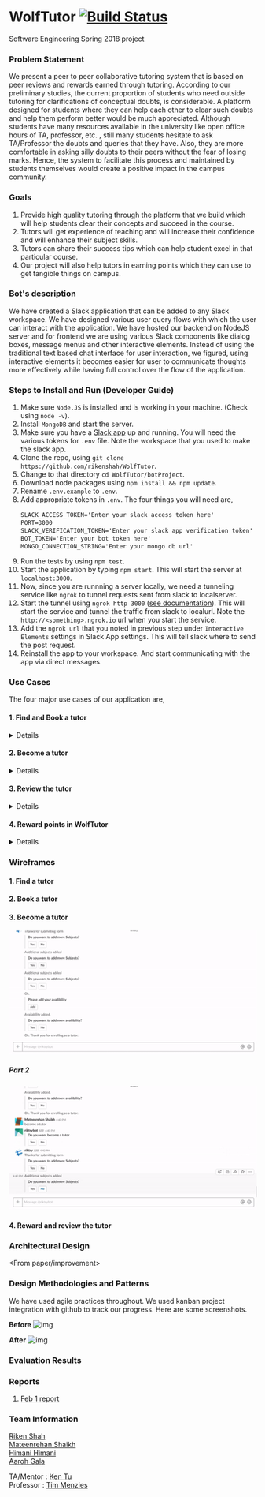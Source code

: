 # WolfTutor [![Build Status](https://travis-ci.org/rikenshah/WolfTutor.svg?branch=master)](https://travis-ci.org/rikenshah/WolfTutor)
Software Engineering Spring 2018 project

### Problem Statement

We present a peer to peer collaborative tutoring system that is based on peer reviews and rewards earned through tutoring. According to our preliminary studies, the current proportion of students who need outside tutoring for clarifications of conceptual doubts, is considerable. A platform designed for students where they can help each other to clear such doubts and help them perform better would be much appreciated. Although students have many resources available in the university like open office hours of TA, professor, etc. , still many students hesitate to ask TA/Professor the doubts and queries that they have. Also, they are more comfortable in asking silly doubts to their peers without the fear of losing marks. Hence, the system to facilitate this process and maintained by students themselves would create a positive impact in the campus community.

### Goals

1. Provide high quality tutoring through the platform that we build which will help students clear their concepts and succeed in the course.
2. Tutors will get experience of teaching and will increase their confidence and will enhance their subject skills.
3. Tutors can share their success tips which can help student excel in that particular course.
4. Our project will also help tutors in earning points which they can use to get tangible things on campus.

### Bot's description

We have created a Slack application that can be added to any Slack workspace. We have designed various user query flows with which the user can interact with the application. We have hosted our backend on NodeJS server and for frontend we are using various Slack components like dialog boxes, message menus and other interactive elements. Instead of using the traditional text based chat interface for user interaction, we figured, using interactive elements it becomes easier for user to communicate thoughts more effectively while having full control over the flow of the application.

### Steps to Install and Run (Developer Guide)

1. Make sure `Node.JS` is installed and is working in your machine. (Check using `node -v`).
2. Install `MongoDB` and start the server.
3. Make sure you have a [Slack app](https://api.slack.com/slack-apps) up and running. You will need the various tokens for `.env` file. Note the workspace that you used to make the slack app.
4. Clone the repo, using `git clone https://github.com/rikenshah/WolfTutor`.
5. Change to that directory `cd WolfTutor/botProject`.
6. Download node packages using `npm install && npm update`.
7. Rename `.env.example` to `.env`.
8. Add appropriate tokens in `.env`. The four things you will need are,
    ```
    SLACK_ACCESS_TOKEN='Enter your slack access token here'
    PORT=3000
    SLACK_VERIFICATION_TOKEN='Enter your slack app verification token'
    BOT_TOKEN='Enter your bot token here'
    MONGO_CONNECTION_STRING='Enter your mongo db url'
    ```
10. Run the tests by using `npm test`.
11. Start the application by typing `npm start`. This will start the server at `localhost:3000`.
12. Now, since you are runnning a server locally, we need a tunneling service like `ngrok` to tunnel requests sent from slack to localserver.
13. Start the tunnel using `ngrok http 3000` ([see documentation](https://ngrok.com/docs)). This will start the service and tunnel the traffic from slack to localurl. Note the `http://<something>.ngrok.io` url when you start the service.
14. Add the `ngrok url` that you noted in previous step under `Interactive Elements` settings in Slack App settings. This will tell slack where to send the post request.
15. Reinstall the app to your workspace. And start communicating with the app via direct messages.

### Use Cases

The four major use cases of our application are,
#### 1. Find and Book a tutor
<Details>
<p>
  #### Find a tutor-
    <p>A user can find a tutor on our bot by just typing one of the following keywords,
    'find a tutor',
    'need a tutor',
    'want a tutor', or
     'select a tutor'.
    The user will get the list of all the available subjects from which the user can select one subject.
    Once a subject is selected we will be returning all the tutors who teach that subject.
    </p>

    #### Book a tutor-
     <p>   Once the user finds the tutors who are teaching that subject then the user will have an option to see the reviews and rating of tutors and can book the tutor if he has enough points in his account.
        Once the session is booked the tutor will be notified of the reservation and both of them can see their reservation by typing
         'My reservation' in the slack bot.
        </p>

   #### View my Reservations-
       <p>     Once the session is booked the tutor will be notified of the reservation and both of them can see their reservation by typing
             'My reservation' in the slack bot.
             </p>

</p>
</Details>

#### 2. Become a tutor

<Details>
    <p> If a user wants to become a tutor, he/she will just type 'become a tutor' and an interactive form will be displayed to the user where he will be asked to fill his availability, subjects he would like to teach, rate which he would like to charge, summary. Once he fills all this information a profile of the tutor is created.
    </p>
</Details>

#### 3. Review the tutor

<Details>
    <p> After the session is over the user(student) will have an option to review and rate the tutor.
    If the user wil type 'review' a review form will open and the user can rate the tutor and can write a review,
    so that the other users(students) can see the reviews and select the tutor.
    The tutor can also set his rates according to the reviews that he gets.
    We also have an option of keeping the rate to 0 for the tutors who want to teach for free.

    </p>
</Details>

#### 4. Reward points in WolfTutor
<Details>
    <p>
    All the users(tutors and students) of our system can check their rewards(points) by simply asking the bot one of the following-
    'My points','rewards','get my rewards','view my rewards' and the bot will show them their current points.
     Some of the rewards for WolfTutor points are :-
     <p>1) Get $15 Giftcard of wolfoutfitter for 300 points.</p>
     <p>2) Get $30 Giftcard of wolfoutfitter 500 points.</p>
        </p>
    </Details>

### Wireframes

#### 1. Find a tutor

#### 2. Book a tutor

#### 3. Become a tutor

![img](Reports/Wireframes/become_a_tutor_p1.gif)

##### Part 2
![img](Reports/Wireframes/become_a_tutor_p2.gif)

#### 4. Reward and review the tutor

### Architectural Design

<From paper/improvement>

### Design Methodologies and Patterns

We have used agile practices throughout. We used kanban project integration with github to track our progress. Here are some screenshots.

**Before**
![img](https://github.com/rikenshah/WolfTutor/raw/master/dump/agile.png)

**After**
![img](https://github.com/rikenshah/WolfTutor/raw/master/dump/agileDone.png)

### Evaluation Results

<Update after evaluation>

### Reports

1. [Feb 1 report](https://github.com/rikenshah/WolfTutor/blob/master/Reports/Report_Feb/team_l_wolftutor_feb_report.pdf)

### Team Information

[Riken Shah](https://github.com/rikenshah)<br>
[Mateenrehan Shaikh](https://github.com/mateenrehan)<br>
[Himani Himani](https://github.com/hhimani)<br>
[Aaroh Gala](https://github.com/AarohGala)<br>

TA/Mentor : [Ken Tu](https://github.com/HuyTu7)<br>
Professor : [Tim Menzies](https://github.com/timm)<br>
